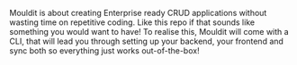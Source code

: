 Mouldit is about creating Enterprise ready CRUD applications without wasting time on repetitive coding. Like this repo if that sounds like something you would want to have! 
To realise this, Mouldit will come with a CLI, that will lead you through setting up your backend, your frontend and sync both so everything just works out-of-the-box!

